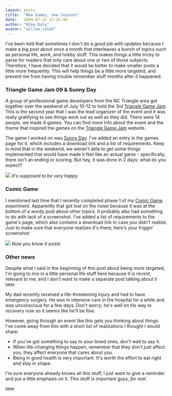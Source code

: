 ```yaml
---
layout: posts
title:  "New Games, new lessons"
date:   2009-07-22 23:25:46
author: "Mike Daly"
avatar: "willow_calm2"
---
```

I've been told that sometimes I don't do a good job with updates because I make a big post about once a month that interleaves a bunch of topics such as personal life, work, and hobby stuff. This makes things a little tricky to parse for readers that only care about one or two of those subjects. Therefore, I have decided that it would be better to make smaller posts a little more frequently. This will help things be a little more targeted, and prevent me from having trouble remember stuff months after it happened.

### Triangle Game Jam 09 &amp; Sunny Day

A group of professional game developers from the NC Triangle area got together over the weekend of July 10-12 to hold the 3rd [Triangle Game Jam](http://www.trianglegamejam.com). This is the second year that I was the lead organizer of the event and it was really gratifying to see things work out as well as they did. There were 14 people, we made 4 games. You can find more info about the event and the theme that inspired the games on the [Triangle Game Jam](http://www.trianglegamejam.com) website.

The game I worked on was [Sunny Day](/games/sunny-day.html). I've added an entry in the games page for it, which includes a download link and a list of requirements. Keep in mind that in the weekend, we weren't able to get some things implemented that would have made it feel like an actual game - specifically, there isn't an ending or scoring. But hey, it was done in 2 days; what do you expect?

![](https://content.duelingmonkeys.com/games/sunnyday/sunnyday500.png)
_It's supposed to be very happy_

### Comic Game

I mentioned last time that I recently completed phase 1 of my [Comic Game](/games/comic-game.html) experiment. Apparently that got lost on the noise because it was at the bottom of a wordy post about other topics. It probably also had something to do with lack of a screenshot. I've added a list of requirements to the game's page, which also contains a download link in case you didn't realize. Just to make sure that everyone realizes it's there; here's your friggin' screenshot:

![](https://content.duelingmonkeys.com/games/comicgame/comicgame500.jpg)
_Now you know it exists_




### Other news

Despite what I said in the beginning of this post about being more targeted, I'm going to mix in a little personal life stuff here because it is recent, relevant to me, and I don't want to make a separate post talking about it later.

My dad recently received a life-threatening injury and had to have emergency surgery. He was in intensive care in the hospital for a while and was unconscious for a few days. Don't worry; he's well on his way to recovery now so it seems like he'll be fine.

However, going through an event like this gets you thinking about things. I've come away from this with a short list of realizations I thought I would share:

* If you've got something to say to your loved ones, don't wait to say it.
* When life-changing things happen, remember that they don't just affect you; they affect everyone that cares about you.
* Being in good health is very important. It's worth the effort to eat right and stay in shape.

I'm sure everyone already knows all this stuff, I just want to give a reminder and put a little emphasis on it. This stuff is important guys, _for real_.

later
